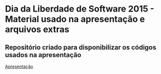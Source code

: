 # Dia da Liberdade de Software 2015 - Material usado na apresentação e arquivos extras

Repositório criado para disponibilizar os códigos usados na apresentação
------------------------------------------------------------------------

[Apresentação](https://speakerdeck.com/renatosuero/provisionando-servidores-com-ansible)

